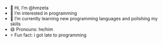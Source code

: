 - 👋 Hi, I’m @hmzeta
- 👀 I’m interested in programming
- 🌱 I’m currently learning new programming languages and polishing my skills
- 😄 Pronouns: he/him
- ⚡ Fun fact: i got late to programming

<!---
hmzeta/hmzeta is a ✨ special ✨ repository because its `README.md` (this file) appears on your GitHub profile.
You can click the Preview link to take a look at your changes.
--->
